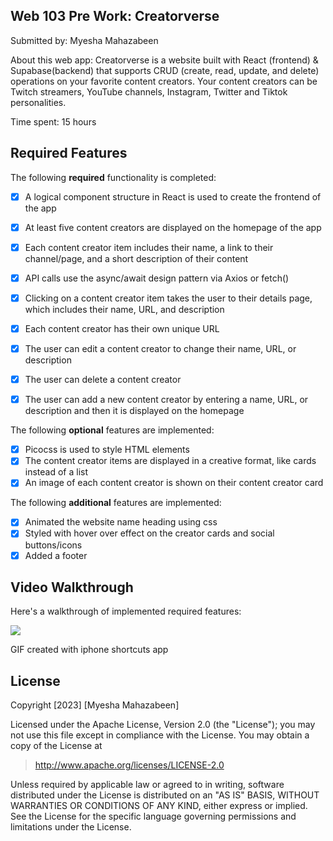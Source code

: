 ## Web 103 Pre Work: Creatorverse
Submitted by: Myesha Mahazabeen

About this web app: Creatorverse is a website built with React (frontend) & Supabase(backend) that supports CRUD (create, read, update, and delete) operations on your favorite content creators. Your content creators can be Twitch streamers, YouTube channels, Instagram, Twitter and Tiktok personalities.

Time spent: 15 hours

## Required Features
The following **required** functionality is completed:

 -[x] A logical component structure in React is used to create the frontend of the app
 
 -[x] At least five content creators are displayed on the homepage of the app
 
 -[x] Each content creator item includes their name, a link to their channel/page, and a short description of their content
 
 -[x] API calls use the async/await design pattern via Axios or fetch()
 
 -[x] Clicking on a content creator item takes the user to their details page, which includes their name, URL, and description
 
 -[x] Each content creator has their own unique URL
 
 -[x] The user can edit a content creator to change their name, URL, or description
 
 -[x] The user can delete a content creator
 
 -[x] The user can add a new content creator by entering a name, URL, or description and then it is displayed on the homepage

The following **optional** features are implemented:

 -[x] Picocss is used to style HTML elements
 -[x] The content creator items are displayed in a creative format, like cards instead of a list
 -[x] An image of each content creator is shown on their content creator card

 The following **additional** features are implemented:

 -[x] Animated the website name heading using css
 -[x] Styled with hover over effect on the creator cards and social buttons/icons
 -[x] Added a footer

 ## Video Walkthrough

Here's a walkthrough of implemented required features:

![](https://github.com/Myesha-Mahazabeen/creatorverse/blob/master/Creatorverse.GIF)
 
 GIF created with iphone shortcuts app
 
 ## License

Copyright [2023] [Myesha Mahazabeen]

Licensed under the Apache License, Version 2.0 (the "License"); you may not use this file except in compliance with the License. You may obtain a copy of the License at

> http://www.apache.org/licenses/LICENSE-2.0

Unless required by applicable law or agreed to in writing, software distributed under the License is distributed on an "AS IS" BASIS, WITHOUT WARRANTIES OR CONDITIONS OF ANY KIND, either express or implied. See the License for the specific language governing permissions and limitations under the License.
